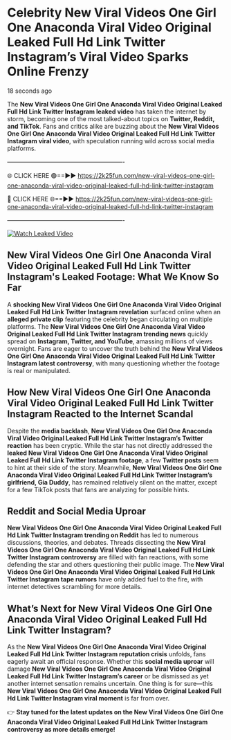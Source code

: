 # Celebrity New Viral Videos One Girl One Anaconda Viral Video Original Leaked Full Hd Link Twitter Instagram’s Viral Video Sparks Online Frenzy

18 seconds ago

The **New Viral Videos One Girl One Anaconda Viral Video Original Leaked Full Hd Link Twitter Instagram leaked video** has taken the internet by storm, becoming one of the most talked-about topics on **Twitter, Reddit, and TikTok**. Fans and critics alike are buzzing about the **New Viral Videos One Girl One Anaconda Viral Video Original Leaked Full Hd Link Twitter Instagram viral video**, with speculation running wild across social media platforms.

———————————————————-

🌐 CLICK HERE 🟢==►► https://2k25fun.com/new-viral-videos-one-girl-one-anaconda-viral-video-original-leaked-full-hd-link-twitter-instagram

🔴 CLICK HERE 🌐==►► https://2k25fun.com/new-viral-videos-one-girl-one-anaconda-viral-video-original-leaked-full-hd-link-twitter-instagram

———————————————————-

[![Watch Leaked Video](https://miro.medium.com/v2/resize:fit:828/format:webp/1*cilzJN44JGOrTw9NJCrNHA.gif "Watch Leaked Video")](https://2k25fun.com/new-viral-videos-one-girl-one-anaconda-viral-video-original-leaked-full-hd-link-twitter-instagram)

## **New Viral Videos One Girl One Anaconda Viral Video Original Leaked Full Hd Link Twitter Instagram's Leaked Footage: What We Know So Far**  
A **shocking New Viral Videos One Girl One Anaconda Viral Video Original Leaked Full Hd Link Twitter Instagram revelation** surfaced online when an **alleged private clip** featuring the celebrity began circulating on multiple platforms. The **New Viral Videos One Girl One Anaconda Viral Video Original Leaked Full Hd Link Twitter Instagram trending news** quickly spread on **Instagram, Twitter, and YouTube**, amassing millions of views overnight. Fans are eager to uncover the truth behind the **New Viral Videos One Girl One Anaconda Viral Video Original Leaked Full Hd Link Twitter Instagram latest controversy**, with many questioning whether the footage is real or manipulated.  

## **How New Viral Videos One Girl One Anaconda Viral Video Original Leaked Full Hd Link Twitter Instagram Reacted to the Internet Scandal**  
Despite the **media backlash**, **New Viral Videos One Girl One Anaconda Viral Video Original Leaked Full Hd Link Twitter Instagram’s Twitter reaction** has been cryptic. While the star has not directly addressed the **leaked New Viral Videos One Girl One Anaconda Viral Video Original Leaked Full Hd Link Twitter Instagram footage**, a few **Twitter posts** seem to hint at their side of the story. Meanwhile, **New Viral Videos One Girl One Anaconda Viral Video Original Leaked Full Hd Link Twitter Instagram’s girlfriend, Gia Duddy**, has remained relatively silent on the matter, except for a few TikTok posts that fans are analyzing for possible hints.  

## **Reddit and Social Media Uproar**  
**New Viral Videos One Girl One Anaconda Viral Video Original Leaked Full Hd Link Twitter Instagram trending on Reddit** has led to numerous discussions, theories, and debates. Threads dissecting the **New Viral Videos One Girl One Anaconda Viral Video Original Leaked Full Hd Link Twitter Instagram controversy** are filled with fan reactions, with some defending the star and others questioning their public image. The **New Viral Videos One Girl One Anaconda Viral Video Original Leaked Full Hd Link Twitter Instagram tape rumors** have only added fuel to the fire, with internet detectives scrambling for more details.  

## **What’s Next for New Viral Videos One Girl One Anaconda Viral Video Original Leaked Full Hd Link Twitter Instagram?**  
As the **New Viral Videos One Girl One Anaconda Viral Video Original Leaked Full Hd Link Twitter Instagram reputation crisis** unfolds, fans eagerly await an official response. Whether this **social media uproar** will damage **New Viral Videos One Girl One Anaconda Viral Video Original Leaked Full Hd Link Twitter Instagram’s career** or be dismissed as yet another internet sensation remains uncertain. One thing is for sure—this **New Viral Videos One Girl One Anaconda Viral Video Original Leaked Full Hd Link Twitter Instagram viral moment** is far from over.  

👉 **Stay tuned for the latest updates on the New Viral Videos One Girl One Anaconda Viral Video Original Leaked Full Hd Link Twitter Instagram controversy as more details emerge!**  